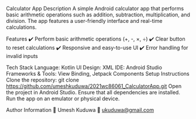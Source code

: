 Calculator App
Description
A simple Android calculator app that performs basic arithmetic operations such as addition, subtraction, multiplication, and division. The app features a user-friendly interface and real-time calculations.

Features
✔️ Perform basic arithmetic operations (+, -, ×, ÷)
✔️ Clear button to reset calculations
✔️ Responsive and easy-to-use UI
✔️ Error handling for invalid inputs

Tech Stack
Language: Kotlin
UI Design: XML
IDE: Android Studio
Frameworks & Tools: View Binding, Jetpack Components
Setup Instructions
Clone the repository:
git clone https://github.com/umeshkuduwa/2021wc86061_CalculatorApp.git
Open the project in Android Studio.
Ensure that all dependencies are installed.
Run the app on an emulator or physical device.

Author Information
📌 Umesh Kuduwa
📧 ukuduwa@gmail.com
